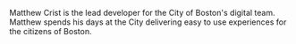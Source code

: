 Matthew Crist is the lead developer for the City of Boston's digital team. Matthew spends his days at the City delivering easy to use experiences for the citizens of Boston.
